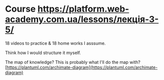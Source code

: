 # Course https://platform.web-academy.com.ua/lessons/лекція-3-5/

18 videos to practice & 18 home works I asssume.

Think how I would structure it myself.

The map of knowledge?
This is probably what I'll do the map with? 
[https://plantuml.com/archimate-diagram](https://plantuml.com/archimate-diagram)
